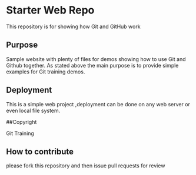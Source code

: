 # Starter Web Repo

This repository is for showing how Git and GitHub work

## Purpose

Sample website with plenty of files for demos
showing how to use Git and Github together.
 As stated above the main purpose is to provide simple examples for Git training demos.
 
## Deployment
This is a simple web project ,deployment can be done on any web server or even local file system.

##Copyright

Git Training

## How to contribute
please fork this repository and then issue pull requests for review